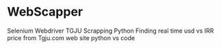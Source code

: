 # WebScapper
Selenium Webdriver TGJU Scrapping Python
Finding real time usd vs IRR price from Tgju.com web site
python vs code
